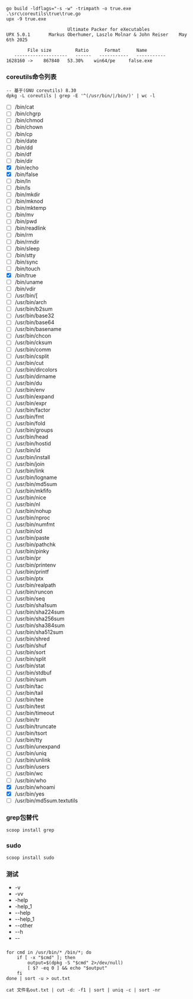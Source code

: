 ```shell
go build -ldflags="-s -w" -trimpath -o true.exe .\src\coreutils\true\true.go
upx -9 true.exe
```

```text
                       Ultimate Packer for eXecutables
UPX 5.0.1       Markus Oberhumer, Laszlo Molnar & John Reiser    May 6th 2025

        File size         Ratio      Format      Name
   --------------------   ------   -----------   -----------
1628160 ->    867840   53.30%    win64/pe     false.exe

```

### coreutils命令列表

```
-- 基于(GNU coreutils) 8.30
dpkg -L coreutils | grep -E '^(/usr/bin/|/bin/)' | wc -l
```

* [ ] /bin/cat
* [ ] /bin/chgrp
* [ ] /bin/chmod
* [ ] /bin/chown
* [ ] /bin/cp
* [ ] /bin/date
* [ ] /bin/dd
* [ ] /bin/df
* [ ] /bin/dir
* [x] /bin/echo
* [x] /bin/false
* [ ] /bin/ln
* [ ] /bin/ls
* [ ] /bin/mkdir
* [ ] /bin/mknod
* [ ] /bin/mktemp
* [ ] /bin/mv
* [ ] /bin/pwd
* [ ] /bin/readlink
* [ ] /bin/rm
* [ ] /bin/rmdir
* [ ] /bin/sleep
* [ ] /bin/stty
* [ ] /bin/sync
* [ ] /bin/touch
* [x] /bin/true
* [ ] /bin/uname
* [ ] /bin/vdir
* [ ] /usr/bin/[
* [ ] /usr/bin/arch
* [ ] /usr/bin/b2sum
* [ ] /usr/bin/base32
* [ ] /usr/bin/base64
* [ ] /usr/bin/basename
* [ ] /usr/bin/chcon
* [ ] /usr/bin/cksum
* [ ] /usr/bin/comm
* [ ] /usr/bin/csplit
* [ ] /usr/bin/cut
* [ ] /usr/bin/dircolors
* [ ] /usr/bin/dirname
* [ ] /usr/bin/du
* [ ] /usr/bin/env
* [ ] /usr/bin/expand
* [ ] /usr/bin/expr
* [ ] /usr/bin/factor
* [ ] /usr/bin/fmt
* [ ] /usr/bin/fold
* [ ] /usr/bin/groups
* [ ] /usr/bin/head
* [ ] /usr/bin/hostid
* [ ] /usr/bin/id
* [ ] /usr/bin/install
* [ ] /usr/bin/join
* [ ] /usr/bin/link
* [ ] /usr/bin/logname
* [ ] /usr/bin/md5sum
* [ ] /usr/bin/mkfifo
* [ ] /usr/bin/nice
* [ ] /usr/bin/nl
* [ ] /usr/bin/nohup
* [ ] /usr/bin/nproc
* [ ] /usr/bin/numfmt
* [ ] /usr/bin/od
* [ ] /usr/bin/paste
* [ ] /usr/bin/pathchk
* [ ] /usr/bin/pinky
* [ ] /usr/bin/pr
* [ ] /usr/bin/printenv
* [ ] /usr/bin/printf
* [ ] /usr/bin/ptx
* [ ] /usr/bin/realpath
* [ ] /usr/bin/runcon
* [ ] /usr/bin/seq
* [ ] /usr/bin/sha1sum
* [ ] /usr/bin/sha224sum
* [ ] /usr/bin/sha256sum
* [ ] /usr/bin/sha384sum
* [ ] /usr/bin/sha512sum
* [ ] /usr/bin/shred
* [ ] /usr/bin/shuf
* [ ] /usr/bin/sort
* [ ] /usr/bin/split
* [ ] /usr/bin/stat
* [ ] /usr/bin/stdbuf
* [ ] /usr/bin/sum
* [ ] /usr/bin/tac
* [ ] /usr/bin/tail
* [ ] /usr/bin/tee
* [ ] /usr/bin/test
* [ ] /usr/bin/timeout
* [ ] /usr/bin/tr
* [ ] /usr/bin/truncate
* [ ] /usr/bin/tsort
* [ ] /usr/bin/tty
* [ ] /usr/bin/unexpand
* [ ] /usr/bin/uniq
* [ ] /usr/bin/unlink
* [ ] /usr/bin/users
* [ ] /usr/bin/wc
* [ ] /usr/bin/who
* [x] /usr/bin/whoami
* [x] /usr/bin/yes
* [ ] /usr/bin/md5sum.textutils

### grep包替代

```bash
scoop install grep
```

### sudo

```bash
scoop install sudo
```

### 测试

* -v
* -vv
* -help
* -help_1
* --help
* --help_1
* --other
* --h
* --

###  

```shell
for cmd in /usr/bin/* /bin/*; do
    if [ -x "$cmd" ]; then
        output=$(dpkg -S "$cmd" 2>/dev/null)
        [ $? -eq 0 ] && echo "$output"
    fi
done | sort -u > out.txt
```

```shell
cat 文件名out.txt | cut -d: -f1 | sort | uniq -c | sort -nr
```